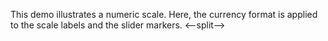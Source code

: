 This demo illustrates a&nbsp;numeric scale. Here, the currency format is&nbsp;applied to&nbsp;the scale labels and the slider markers.
<--split-->